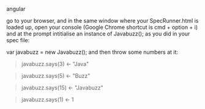 angular


go to your browser, and in the same window where your SpecRunner.html is loaded up, open your console (Google Chrome shortcut is cmd + option + i) and at the prompt intitialise an instance of Javabuzz(); as you did in your spec file:

var javabuzz = new Javabuzz();
and then throw some numbers at it:

>  javabuzz.says(3)
<- "Java"

>  javabuzz.says(5)
<- "Buzz"

>  javabuzz.says(15)
<- "Javabuzz"

>  javabuzz.says(1)
<- 1
